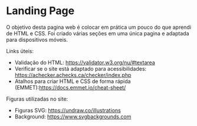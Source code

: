 # Landing Page

O objetivo desta pagina web é colocar em prática um pouco do que aprendi de HTML e CSS.
Foi criado várias seções em uma única pagina e adaptada para dispositivos móveis.

Links úteis:
- Validação do HTML: https://validator.w3.org/nu/#textarea
- Verificar se o site está adaptado para acessibilidades: https://achecker.achecks.ca/checker/index.php
- Atalhos para criar HTML e CSS de forma rápida (EMMET):https://docs.emmet.io/cheat-sheet/

Figuras utilizadas no site:
- Figuras SVG: https://undraw.co/illustrations
- Background: https://www.svgbackgrounds.com
